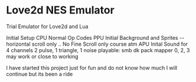 # Love2d NES Emulator
 Trial Emulator for Love2d and Lua
 
 Initial Setup 
 CPU Normal Op Codes 
 PPU Initial Background and Sprites 
 -- horizontal scroll only .. No Fine Scroll only course atm 
 APU Inital Sound for 4 channels 2 pulse, 1 triangle, 1 noise 
 playable:
 smb
 dk
 pack
 mapper 0, 2, 3 may work or close to working 
 
 I have started this project just for fun and do not know how much I will continue but its been a ride 
 
 
